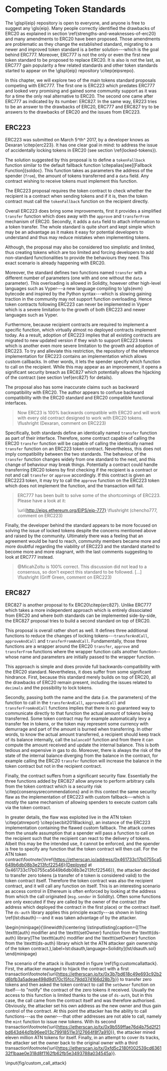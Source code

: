 # Competing Token Standards

The \glspl{eip} repository is open to everyone, and anyone is free to suggest any \gls{eip}. Many people correctly identified the drawbacks of ERC20 as explained in section \ref{strengths-and-weaknesses-of-erc20} and many amendments to ERC20 have been proposed. Those amendments are problematic as they change the established standard, migrating to a newer and improved token standard is a better solution---which is the goal behind ERC777. Moreover, ERC777 is not the only or even the first new token standard to be proposed to replace ERC20. It is also is not the last, as ERC777 gain popularity a few related standards and other token standards started to appear on the \glspl{eip} repository \citep{eipsrepo}.

In this chapter, we will explore two of the main tokens standard proposals competing with ERC777. The first one is ERC223 which predates ERC777 and looked very promising and gained some community support as it was for a time the only real alternative to ERC20. The second one came after ERC777 as indicated by its number: ERC827. In the same way, ER223 tries to be an answer to the drawbacks of ERC20, ERC777 and ERC827 try to be answers to the drawbacks of ERC20 and the issues from ERC223.

## ERC223

ERC223 was submitted on March 5^th^ 2017, by a developer knows as Dexaran \citep{erc223}. It has one clear goal in mind: to address the issue of accidentally locking tokens in ERC20 (see section \ref{locked-tokens}).

The solution suggested by this proposal is to define a `tokenFallback` function similar to the default fallback function \citepalias[see][Fallback Function]{soldoc}. This function takes as parameters the address of the spender (`from`), the amount of tokens transferred and a `data` field. Any contract wishing to receive tokens must implement this function.

The ERC223 proposal requires the token contract to check whether the recipient is a contract when sending tokens and if it is, then the token contract must call the `tokenFallback` function on the recipient directly.

Overall ERC223 does bring some improvements, first it provides a simplified `transfer` function which does away with the `approve` and `transferFrom` mechanism of ERC20. Secondly, it adds a `data` field to attach information to a token transfer. The whole standard is quite short and kept simple which may be an advantage as it makes it easy for potential developers to understand and thus may reduce mistakes when implementing tokens.

Although, the proposal may also be considered too simplistic and limited, thus creating tokens which are too limited and forcing developers to add non-standard functionalities to provide the behaviours they need. This exact scenario is already happening with ERC20.

Moreover, the standard defines two functions named `transfer` with a different number of parameters (one with and one without the `data` parameter). This overloading is allowed in Solidity, however other high-level languages such as Vyper---a new language compiling to \gls{evm} bytecode and inspired by the Python syntax---which is slowing gaining traction in the community may not support function overloading. Hence token contracts following ERC223 can never be implemented in Vyper which is a severe limitation to the growth of both ERC223 and newer languages such as Vyper.

Furthermore, because recipient contracts are required to implement a specific function, which virtually almost no deployed contracts implement today. As a result, adoption of ERC223 implies that all existing contracts are migrated to new updated version if they wish to support ERC223 tokens which is another even more severe limitation to the growth and adoption of ERC223. To try and alleviate this restriction, the repository of the reference implementation for ERC223 contains an implementation which allows custom callbacks. In other words, it lets the spender specify which function to call on the recipient. While this may appear as an improvement, it opens a significant security breach as ERC827 which potentially allows the hijacking of the contract (see section \ref{erc827} for details).

The proposal also has some inaccurate claims such as backward compatibility with ERC20. The author appears to confuse backward compatibility with the ERC20 standard and ERC20 compatible functional interfaces.

> Now ERC23 is 100% backwards compatible with ERC20 and will work with every old contract designed to work with ERC20 tokens. \flushright (Dexaran, comment on ERC223)

Specifically, both standards define an identically named `transfer` function as part of their interface. Therefore, some contract capable of calling the ERC20 `transfer` function will be capable of calling the identically named `transfer` function on an ERC223 token contract. Nevertheless, this does not imply compatibility between the two standards. The behaviour of the `transfer` function changes widely from one standard to the next, and this change of behaviour may break things. Potentially a contract could handle transferring ERC20 tokens by first checking if the recipient is a contract or not and call `transfer` or `approve` accordingly. If this contract is given an ERC2223 token, it may try to call the `approve` function on the ERC223 token which does not implement the function, and the transaction will fail.

> ERC777 has been built to solve some of the shortcomings of ERC223. Please have a look at it:
>
> \url{http://eips.ethereum.org/EIPS/eip-777} \flushright (chencho777, comment on ERC223)

Finally, the developer behind the standard appears to be more focused on solving the issue of locked tokens despite the concerns mentioned above and raised by the community. Ultimately there was a feeling that an agreement would be hard to reach, community members became more and more doubtful regarding the viability of ERC223 and the standard started to become more and more stagnant, with the last comments suggesting to look at ERC777 instead.

> \@MicahZoltu is 100% correct. This discussion did not lead to a consensus, so don't expect this standard to be followed. [...] \flushright (Griff Green, comment on ERC223)

## ERC827

ERC827 is another proposal to fix ERC20\citep{erc827}. Unlike ERC777 which takes a more independent approach which is entirely dissociated from ERC20 and where both standards can be implemented side-by-side, the ERC827 proposal tries to build a second standard on top of ERC20.

This proposal is overall rather short as well. It defines three additional functions to reduce the changes of locking tokens---`transferAndCall`, `approveAndCall` and `transferFromAndCall`. Fundamentally, those three functions are a wrapper around the ERC20 `transfer`, `approve` and `transferFrom` functions where the wrapper function calls another function--whose name and parameters are initially passed to the wrapper function.

This approach is simple and does provide full backwards-compatibility with the ERC20 standard. Nevertheless, it does suffer from some significant hindrance. First, because this standard merely builds on top of ERC20, all the drawbacks of ERC20 remain present, including the issues related to `decimals` and the possibility to lock tokens.

Secondly, passing both the name and the data (i.e. the parameters) of the function to call in the `transferAndCall`, `approveAndCall` and `transferFromAndCall` functions implies that there is no guaranteed way to communicate directly to that function the actual amount of tokens being transferred. Some token contract may for example automatically levy a transfer fee in tokens, or the token may represent some currency with demurrage and part of the amount is burned when transferring. In other words, to know the actual amount transferred, a recipient should keep track of its balance internally, call the `balanceOf` function and from there it can compute the amount received and update the internal balance. This is both tedious and expensive in gas to do. Moreover, there is always the risk of the state of the internal balance diverging from the balance in the contract, for example calling the ERC20 `transfer` function will increase the balance in the token contract but not in the recipient contract.

Finally, the contract suffers from a significant security flaw. Essentially the three functions added by ERC827 allow anyone to perform arbitrary calls from the token contract which is a security risk \citep{consensysrecommendations} and in this context the same security flaw as the implementation of ERC223 with custom fallback---which is mostly the same mechanism of allowing spenders to execute custom calls via the token contract.

In greater details, the flaw was exploited live in the ATN token \citep{atnreport} \citep{secbit2018lacking}, an instance of the ERC223 implementation containing the flawed custom fallback. The attack comes from the unsafe assumption that a spender will pass a function to call on the recipient such that the recipient can react to the delivery of tokens. Albeit this may be the intended use, it cannot be enforced, and the spender is free to specify any function that the token contract will then call. For the ATN token contract\footnote{\href{https://etherscan.io/address/0x461733c17b0755ca5649b6db08b3e213fcf22546}{Deployed at 0x461733c17b0755ca5649b6db08b3e213fcf22546}}, the attacker decided to transfer zero tokens (a transfer of `0` token is considered valid) to the token contract itself. Therefore the token contract was also the recipient contract, and it will call any function on itself. This is an interesting scenario as access control in Ethereum is often enforced by looking at the address from which the call originated (`msg.sender` in Solidity). Often some functions are only executed if they are called by the owner of the contract (the address which deployed the contract in the first place) or the contract itself. The `ds-auth` library applies this principle exactly---as shown in listing \ref{lst:dsauth}---and it was taken advantage of by the attacker.

\begin{minipage}{\linewidth}\centering
\lstinputlisting[caption={[The \texttt{auth} modifier and the \texttt{setOwner} function from the \texttt{ds-auth} library]The \texttt{auth} modifier and the \texttt{setOwner} function from the \texttt{ds-auth} library which let the ATN attacker gain ownership of the token contract.},label=lst:dsauth,language=Solidity]{lst/dsauth.sol}
\end{minipage}

The scenario of the attack is illustrated in figure \ref{fig:customcallattack}. First, the attacker managed to hijack the contract with a first transaction\footnote{\url{https://etherscan.io/tx/0x3b7bd618c49e693c92b2d6bfb3a5adeae498d9d170c15fcc79dd374166d28b7b}} to transfer zero tokens and then asked the token contract to call the `setOwner` function on itself---to "notify" the contract of the zero tokens it received. Usually the access to this function is limited thanks to the use of `ds-auth`, but in this case, the call came from the contract itself and was therefore authorised. Obviously, the attacker set his own address as the new owner and thus gain control of the contract. At this point the attacker has the ability to call functions---as the owner---that other addresses are not able to call, namely the `mint` function to issue new tokens. With its second transaction\footnote{\url{https://etherscan.io/tx/0x9b559ffae76d4b75d2f21bd643d44d1b96ee013c79918511e3127664f8f7a910}}, the attacker mined eleven million ATN tokens for itself. Finally, in an attempt to cover its tracks, the attacker set the owner back to the original owner with a third transaction\footnote{\url{https://etherscan.io/tx/0xfd5c2180f002539cd636132f1baae0e318d8f1162fb62fb5e3493788a034545a}}.

\input{fig/custom_call_attack}
